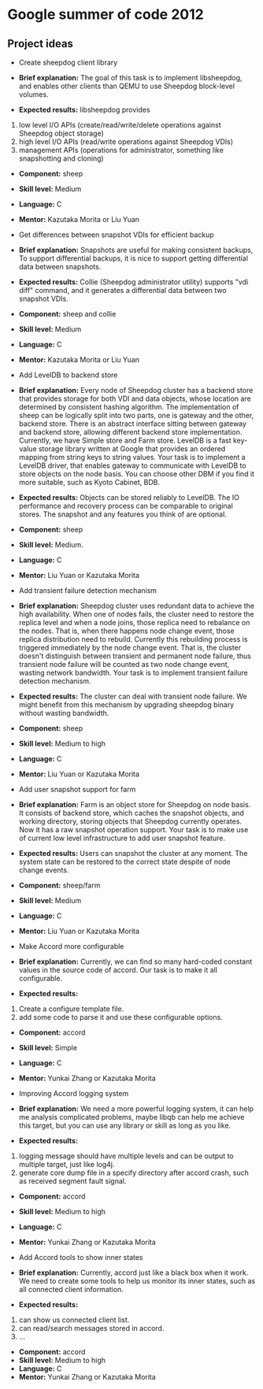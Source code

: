 # Google summer of code 2012

## Project ideas
 *  Create sheepdog client library
  * **Brief explanation:**
The goal of this task is to implement libsheepdog, and
enables other clients than QEMU to use Sheepdog block-level volumes.

  * **Expected results:**
libsheepdog provides
<ol>
   <li> low level I/O APIs (create/read/write/delete operations against Sheepdog object storage)
   <li> high level I/O APIs (read/write operations against Sheepdog VDIs)
   <li> management APIs (operations for administrator, something like snapshotting and cloning)
</ol>

  * **Component:** sheep
  * **Skill level:** Medium
  * **Language:** C
  * **Mentor:** Kazutaka Morita or Liu Yuan

 * Get differences between snapshot VDIs for efficient backup
  * **Brief explanation:**
Snapshots are useful for making consistent backups, To support
differential backups, it is nice to support getting differential data
between snapshots.

  * **Expected results:**
Collie (Sheepdog administrator utility) supports "vdi diff" command, and it generates a differential data between two snapshot VDIs.

  * **Component:** sheep and collie
  * **Skill level:** Medium
  * **Language:** C
  * **Mentor:** Kazutaka Morita or Liu Yuan

 * Add LevelDB to backend store
  * **Brief explanation:** 
Every node of Sheepdog cluster has a backend store that provides storage for both VDI and data objects, whose location are determined by consistent hashing algorithm. The implementation of sheep can be logically split into two parts, one is gateway and the other, backend store. There is an abstract interface sitting between gateway and backend store, allowing different backend store implementation. Currently, we have Simple store and Farm store. LevelDB is a fast key-value storage library written at Google that provides an ordered mapping from string keys to string values. Your task is to implement a LevelDB driver, that enables gateway to communicate with LevelDB to store objects on the node basis. You can choose other DBM if you find it more suitable, such as Kyoto Cabinet, BDB.

  * **Expected results:** Objects can be stored reliably to LevelDB. The IO performance and recovery process can be comparable to original stores. The snapshot and any features you think of are optional.
  * **Component:** sheep
  * **Skill level:** Medium.
  * **Language:** C
  * **Mentor:** Liu Yuan or Kazutaka Morita

 * Add transient failure detection mechanism
  * **Brief explanation:** Sheepdog cluster uses redundant data to achieve the high availability. When one of nodes fails, the cluster need to restore the replica level and when a node joins, those replica need to rebalance on the nodes. That is, when there happens node change event, those replica distribution need to rebuild. Currently this rebuilding process is triggered immediately by the node change event. That is, the cluster doesn't distinguish between transient and permanent node failure, thus transient node failure will be counted as two node change event, wasting network bandwidth. Your task is to implement transient failure detection mechanism.
  * **Expected results:** The cluster can deal with transient node failure. We might benefit from this mechanism by upgrading sheepdog binary without wasting bandwidth. 
  * **Component:** sheep
  * **Skill level:** Medium to high
  * **Language:** C
  * **Mentor:** Liu Yuan or Kazutaka Morita

 * Add user snapshot support for farm
  * **Brief explanation:** Farm is an object store for Sheepdog on node basis. It consists of backend store, which caches the snapshot objects, and working directory, storing objects that Sheepdog currently operates. Now it has a raw snapshot operation support. Your task is to make use of current low level infrastructure to add user snapshot feature.
  * **Expected results:** Users can snapshot the cluster at any moment. The system state can be restored to the correct state despite of node change events.
  * **Component:** sheep/farm
  * **Skill level:** Medium
  * **Language:** C
  * **Mentor:** Liu Yuan or Kazutaka Morita

 * Make Accord more configurable
  * **Brief explanation:**
Currently, we can find so many hard-coded constant values in the source code of accord.  Our task is to make it all configurable. 
  * **Expected results:**
1) Create a configure template file.
2) add some code to parse it and use these configurable options.
  * **Component:** accord
  * **Skill level:** Simple
  * **Language:** C
  * **Mentor:** Yunkai Zhang or Kazutaka Morita

 * Improving Accord logging system
  * **Brief explanation:**
We need a more powerful logging system, it can help me analysis complicated problems, maybe libqb can help me achieve this target, but you can use any library or skill as long as you like.
  * **Expected results:**
1) logging message should have multiple levels and can be output to multiple target, just like log4j.
2) generate core dump file in a specify directory after accord crash, such as received segment fault signal.
  * **Component:** accord
  * **Skill level:** Medium to high
  * **Language:** C
  * **Mentor:** Yunkai Zhang or Kazutaka Morita

 * Add Accord tools to show inner states
  * **Brief explanation:**
Currently, accord just like a black box when it work. We need to  create some tools to help us monitor its inner states, such as all connected client information.
  * **Expected results:**
1) can show us connected client list.
2) can read/search messages stored in accord.
3) ...
  * **Component:** accord
  * **Skill level:** Medium to high
  * **Language:** C
  * **Mentor:** Yunkai Zhang or Kazutaka Morita